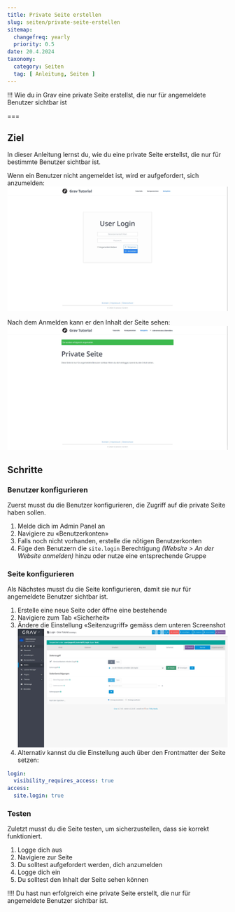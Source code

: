 ```yaml
---
title: Private Seite erstellen
slug: seiten/private-seite-erstellen
sitemap:
  changefreq: yearly
  priority: 0.5
date: 20.4.2024
taxonomy:
  category: Seiten
  tag: [ Anleitung, Seiten ]
---
```


!!! Wie du in Grav eine private Seite erstellst, die nur für angemeldete Benutzer sichtbar ist

===

## Ziel

In dieser Anleitung lernst du, wie du eine private Seite erstellst, die nur für bestimmte Benutzer sichtbar ist.

Wenn ein Benutzer nicht angemeldet ist, wird er aufgefordert, sich anzumelden:
![Screenshot Private Seite - Login](private-seite-login.webp?lightbox&resize=600)

Nach dem Anmelden kann er den Inhalt der Seite sehen:
![Screenshot Private Seite - angemeldet](private-seite-angemeldet.webp?lightbox&resize=600)

## Schritte

### Benutzer konfigurieren

Zuerst musst du die Benutzer konfigurieren, die Zugriff auf die private Seite haben sollen.

1. Melde dich im Admin Panel an
2. Navigiere zu «Benutzerkonten»
3. Falls noch nicht vorhanden, erstelle die nötigen Benutzerkonten
4. Füge den Benutzern die `site.login` Berechtigung _(Website > An der Website anmelden)_ hinzu oder nutze eine entsprechende Gruppe

### Seite konfigurieren

Als Nächstes musst du die Seite konfigurieren, damit sie nur für angemeldete Benutzer sichtbar ist.

1. Erstelle eine neue Seite oder öffne eine bestehende
2. Navigiere zum Tab «Sicherheit»
3. Ändere die Einstellung «Seitenzugriff» gemäss dem unteren Screenshot
![Screenshot Admin Panel](admin-private-seite.webp?lightbox&resize=600)
4. Alternativ kannst du die Einstellung auch über den Frontmatter der Seite setzen:

```yaml
login:
  visibility_requires_access: true
access:
  site.login: true
```

### Testen

Zuletzt musst du die Seite testen, um sicherzustellen, dass sie korrekt funktioniert.

1. Logge dich aus
2. Navigiere zur Seite
3. Du solltest aufgefordert werden, dich anzumelden
4. Logge dich ein
5. Du solltest den Inhalt der Seite sehen können

!!!! Du hast nun erfolgreich eine private Seite erstellt, die nur für angemeldete Benutzer sichtbar ist.
 